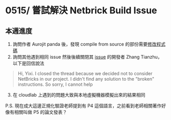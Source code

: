 0515/ 嘗試解決 Netbrick Build Issue
===
## 本週進度
1. 詢問作者 Aurojit panda 後，發現 compile from source 的部份需要[修改程式碼](https://github.com/rust-lang/rust-bindgen/issues/1498#issue-401510318)
2. 詢問其他遇到相同 issue 然後後續關閉其 [issue](https://github.com/NetSys/NetBricks/issues/103) 的開發者 Zhang Tianzhu，以下是回信說法
> Hi, Yixi. I closed the thread because we decided not to consider NetBricks in our project. I didn't find any solution to the "broken" instructions. So sorry, I cannot help
3. 在 cloudlab 上遇到的問題大致與本地虛擬機器模擬出來的結果相同

P.S. 現在成大這邊正規化驗證老師提到有 P4 這個語言，之前看到老師相關著作好像有相關叫做 P5 的論文發表？

